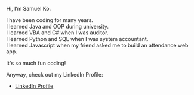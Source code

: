 Hi, I’m Samuel Ko.

I have been coding for many years.  
I learned Java and OOP during university.  
I learned VBA and C# when I was auditor.  
I learned Python and SQL when I was system accountant.  
I learned Javascript when my friend asked me to build an attendance web app.

It's so much fun coding!

Anyway, check out my LinkedIn Profile:  
* [LinkedIn Profile](https://www.linkedin.com/in/samuelko123/)

